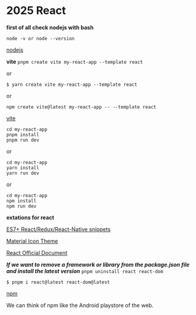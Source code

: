 # 2025 React

**first of all check nodejs with bash**

`node -v or node --version`

[nodejs](https://nodejs.org/en)

**vite**
`pnpm create vite my-react-app --template react`

or

`$ yarn create vite my-react-app --template react`

or

`npm create vite@latest my-react-app -- --template react`

[vite](https://vite.dev/guide/)

```
cd my-react-app
pnpm install
pnpm run dev
```

or

```
cd my-react-app
yarn install
yarn run dev
```

or

```
cd my-react-app
npm install
npm run dev
```

**extations for react**

[ES7+ React/Redux/React-Native snippets](https://marketplace.visualstudio.com/items?itemName=dsznajder.es7-react-js-snippets)

[Material Icon Theme](https://marketplace.visualstudio.com/items?itemName=PKief.material-icon-theme)

[React Official Document](https://react.dev/learn/start-a-new-react-project)

**_If we want to remove a framework or library from the package.json file and install the latest version_**
`pnpm uninstall react react-dom`

`$ pnpm i react@latest react-dom@latest`

[npm](https://www.npmjs.com/package/react)

We can think of npm like the Android playstore of the web.
